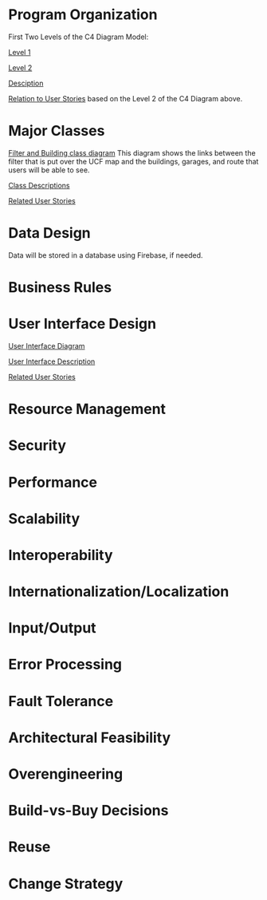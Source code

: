 Program Organization
===
First Two Levels of the C4 Diagram Model:

[Level 1](https://docs.google.com/drawings/d/1c-6kSGmjtPCjN_mEDOcLGAIN6KLTDg-4bDjwdkh7MEM/edit?usp=sharing)

[Level 2](https://docs.google.com/drawings/d/1sgB8dRMHmqtu1S_O6Bxsil1PMVNQ2EpTfCy_VT-kDvA/edit?usp=sharing)

[Desciption](https://docs.google.com/document/d/1dGspDJ2UddVRebr2o0kcjRnoMiLH6ZBOuizJSVkpcQ4/edit?usp=sharing)

[Relation to User Stories](https://docs.google.com/spreadsheets/d/1M_ln6ihm26gYYpeJPvi5UznOYSBsz13smrJnPS2PgDU/edit?usp=sharing) based
on the Level 2 of the C4 Diagram above.

Major Classes
===
[Filter and Building class diagram](https://www.lucidchart.com/invitations/accept/ca94d761-6e0c-4333-9405-95fb87ec8580)
This diagram shows the links between the filter that is put over the UCF map and the buildings, garages, and route that users will be able to see.

[Class Descriptions](https://docs.google.com/document/d/1QSI1F7FovfD75h76nOl4Rfxur2yqmRN8nwEtyDUsk1o/edit?usp=sharing)

[Related User Stories](https://docs.google.com/spreadsheets/d/1k7q2BV7jlDt9QNjrzUYfFlQOx1ptZoENrk4T_eiTI3E/edit?usp=sharing)

Data Design
===
Data will be stored in a database using Firebase, if needed.

Business Rules
===

User Interface Design
===
[User Interface Diagram](https://docs.google.com/drawings/d/16DPH29ViC9o1byNa-bV2rYDFJ4SD3fNrLsuwYscEsiA/edit?usp=sharing)

[User Interface Description](https://docs.google.com/spreadsheets/d/176kv5p055fJC5ESXw7EtPdeijBrr9F2iLoWR1RY9rsE/edit?usp=sharing)

[Related User Stories](https://docs.google.com/spreadsheets/d/176kv5p055fJC5ESXw7EtPdeijBrr9F2iLoWR1RY9rsE/edit?usp=sharing)

Resource Management
===

Security
===

Performance
===

Scalability
===

Interoperability
===

Internationalization/Localization
===

Input/Output
===

Error Processing
===

Fault Tolerance
===

Architectural Feasibility
===

Overengineering
===

Build-vs-Buy Decisions
===

Reuse
===

Change Strategy
===
